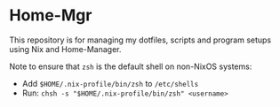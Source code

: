 # Home-Mgr

This repository is for managing my dotfiles, scripts and program setups using Nix and Home-Manager.

Note to ensure that `zsh` is the default shell on non-NixOS systems:

- Add `$HOME/.nix-profile/bin/zsh` to `/etc/shells`
- Run: `chsh -s "$HOME/.nix-profile/bin/zsh" <username>`
